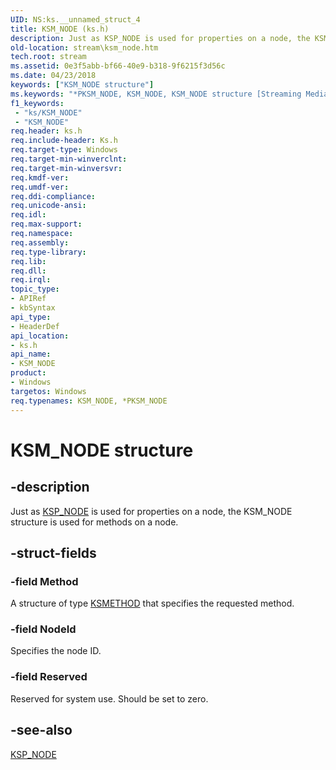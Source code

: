 ```yaml
---
UID: NS:ks.__unnamed_struct_4
title: KSM_NODE (ks.h)
description: Just as KSP_NODE is used for properties on a node, the KSM_NODE structure is used for methods on a node.
old-location: stream\ksm_node.htm
tech.root: stream
ms.assetid: 0e3f5abb-bf66-40e9-b318-9f6215f3d56c
ms.date: 04/23/2018
keywords: ["KSM_NODE structure"]
ms.keywords: "*PKSM_NODE, KSM_NODE, KSM_NODE structure [Streaming Media Devices], PKSM_NODE, PKSM_NODE structure pointer [Streaming Media Devices], ks-struct_14efff2f-6d11-4055-a4f8-35d9389589b8.xml, ks/KSM_NODE, ks/PKSM_NODE, stream.ksm_node"
f1_keywords:
 - "ks/KSM_NODE"
 - "KSM_NODE"
req.header: ks.h
req.include-header: Ks.h
req.target-type: Windows
req.target-min-winverclnt: 
req.target-min-winversvr: 
req.kmdf-ver: 
req.umdf-ver: 
req.ddi-compliance: 
req.unicode-ansi: 
req.idl: 
req.max-support: 
req.namespace: 
req.assembly: 
req.type-library: 
req.lib: 
req.dll: 
req.irql: 
topic_type:
- APIRef
- kbSyntax
api_type:
- HeaderDef
api_location:
- ks.h
api_name:
- KSM_NODE
product:
- Windows
targetos: Windows
req.typenames: KSM_NODE, *PKSM_NODE
---
```


# KSM_NODE structure


## -description


Just as <a href="https://docs.microsoft.com/windows-hardware/drivers/ddi/ks/ns-ks-ksp_node">KSP_NODE</a> is used for properties on a node, the KSM_NODE structure is used for methods on a node.


## -struct-fields




### -field Method

A structure of type <a href="https://docs.microsoft.com/previous-versions/ff563398(v=vs.85)">KSMETHOD</a> that specifies the requested method.


### -field NodeId

Specifies the node ID.


### -field Reserved

Reserved for system use. Should be set to zero.


## -see-also




<a href="https://docs.microsoft.com/windows-hardware/drivers/ddi/ks/ns-ks-ksp_node">KSP_NODE</a>
 

 

